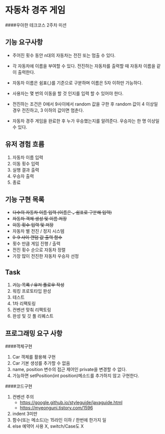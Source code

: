 자동차 경주 게임
=====

####우아한 테크코스 2주차 미션

기능 요구사항
----
* 주어진 횟수 동안 n대의 자동차는 전진 또는 멈출 수 있다.

* 각 자동차에 이름을 부여할 수 있다. 전진하는 자동차를 출력할 때 자동차 이름을 같이 출력한다.

* 자동차 이름은 쉼표(,)를 기준으로 구분하며 이름은 5자 이하만 가능하다.

* 사용자는 몇 번의 이동을 할 것 인지를 입력 할 수 있어야 한다.

* 전진하는 조건은 0에서 9사이에서 random 값을 구한 후 random 값이 4 이상일 경우 전진하고, 3 이하의 값이면 멈춘다.

* 자동차 경주 게임을 완료한 후 누가 우승했는지를 알려준다. 우승자는 한 명 이상일 수 있다.


유저 경험 흐름
---
1. 자동차 이름 입력 
2. 이동 횟수 입력
3. 실행 결과 출력
4. 우승자 출력
5. 종료

기능 구현 목록
---
* ~~다수의 자동차 이름 입력 (이름은 `,` 쉼표로 구분해 입력)~~
* ~~자동차 객체 생성 및 이름 저장~~
* ~~이동 횟수 입력 및 저장~~
* 자동차 별 전진 / 정지 시스템
* ~~0-9 사이 랜덤 값 출력 함수~~
* 횟수 만큼 게임 진행 / 출력
* 전진 횟수 순으로 자동차 정렬
* 가장 많이 전진한 자동차 우승자 선정

Task
---
1. ~~기능 목록 / 유저 플로우 작성~~
2. 워킹 프로토타입 완성
3. 테스트
4. 1차 리팩토링
5. 컨벤션 맞춰 리팩토링
6. 완성 및 깃 풀 리퀘스트

프로그래밍 요구 사항
---
####객체구현  
1. Car 객체를 활용해 구현
2. Car 기본 생성를 추가할 수 없음
3. name, position 변수의 접근 제어인 private을 변경할 수 없다.
4. 가능하면 setPosition(int position)메소드를 추가하지 않고 구현한다.

####코드구현
1. 컨벤션 주의
    - https://google.github.io/styleguide/javaguide.html
    - https://myeonguni.tistory.com/1596
2. indent 3미만  
3. 함수(또는 메소드)는 15라인 이하 / 한번에 한가지 일
4. else 예약어 사용 X, switch/Case도 X